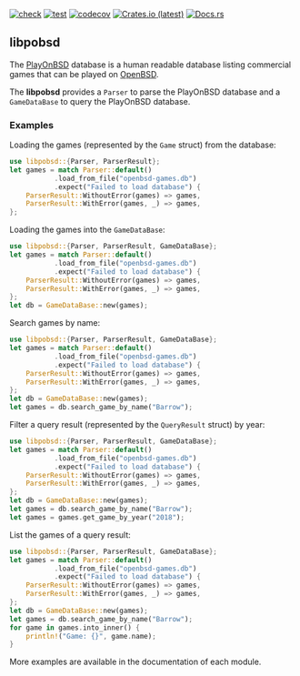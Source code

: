 [![check](https://github.com/playonbsd-rs/pobsd-lib/actions/workflows/check.yml/badge.svg)](https://github.com/playonbsd-rs/pobsd-lib/actions/workflows/check.yml)
[![test](https://github.com/playonbsd-rs/pobsd-lib/actions/workflows/test.yml/badge.svg)](https://github.com/playonbsd-rs/pobsd-lib/actions/workflows/test.yml)
[![codecov](https://codecov.io/gh/playonbsd-rs/pobsd-lib/branch/main/graph/badge.svg?token=zIWifzUoN9)](https://codecov.io/gh/playonbsd-rs/pobsd-lib)
[![Crates.io (latest)](https://img.shields.io/crates/v/pobsd-db?style=flat)](https://crates.io/crates/libpobsd)
[![Docs.rs](https://img.shields.io/docsrs/pobsd-db)](https://docs.rs/libpobsd)

## libpobsd

The [PlayOnBSD](https://github.com/playonbsd/OpenBSD-Games-Database)
database is a human readable database listing commercial games that
can be played on [OpenBSD](https://openbsd.org).

The **libpobsd** provides a `Parser` to parse the PlayOnBSD database and a `GameDataBase` to
query the PlayOnBSD database.

### Examples
Loading the games (represented by the `Game` struct) from the database:
```rust
use libpobsd::{Parser, ParserResult};
let games = match Parser::default()
           .load_from_file("openbsd-games.db")
           .expect("Failed to load database") {
    ParserResult::WithoutError(games) => games,
    ParserResult::WithError(games, _) => games,
};
```
Loading the games into the `GameDataBase`:
```rust
use libpobsd::{Parser, ParserResult, GameDataBase};
let games = match Parser::default()
           .load_from_file("openbsd-games.db")
           .expect("Failed to load database") {
    ParserResult::WithoutError(games) => games,
    ParserResult::WithError(games, _) => games,
};
let db = GameDataBase::new(games);
```
Search games by name:
```rust
use libpobsd::{Parser, ParserResult, GameDataBase};
let games = match Parser::default()
           .load_from_file("openbsd-games.db")
           .expect("Failed to load database") {
    ParserResult::WithoutError(games) => games,
    ParserResult::WithError(games, _) => games,
};
let db = GameDataBase::new(games);
let games = db.search_game_by_name("Barrow");
```
Filter a query result (represented by the `QueryResult` struct)
by year:
```rust
use libpobsd::{Parser, ParserResult, GameDataBase};
let games = match Parser::default()
           .load_from_file("openbsd-games.db")
           .expect("Failed to load database") {
    ParserResult::WithoutError(games) => games,
    ParserResult::WithError(games, _) => games,
};
let db = GameDataBase::new(games);
let games = db.search_game_by_name("Barrow");
let games = games.get_game_by_year("2018");
```
List the games of a query result:
```rust
use libpobsd::{Parser, ParserResult, GameDataBase};
let games = match Parser::default()
           .load_from_file("openbsd-games.db")
           .expect("Failed to load database") {
    ParserResult::WithoutError(games) => games,
    ParserResult::WithError(games, _) => games,
};
let db = GameDataBase::new(games);
let games = db.search_game_by_name("Barrow");
for game in games.into_inner() {
    println!("Game: {}", game.name);
}
```
More examples are available in the documentation of each module.
